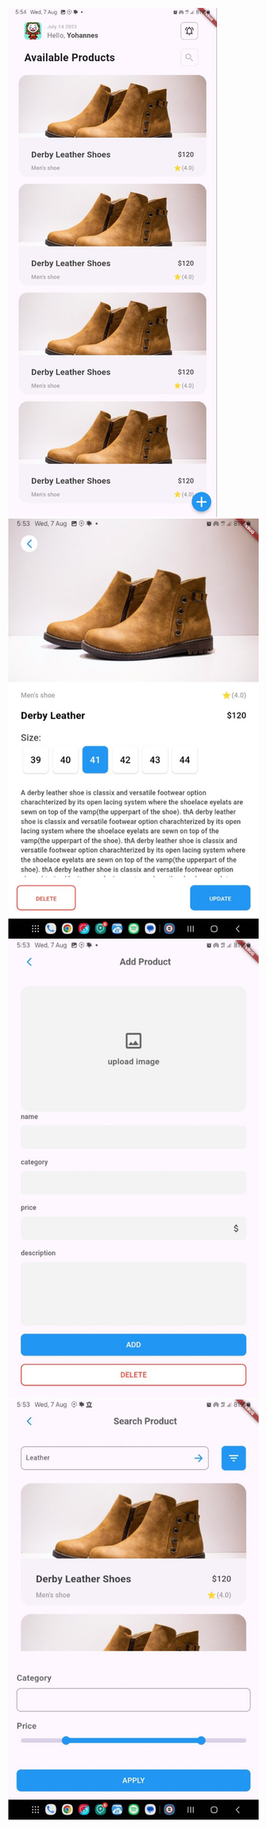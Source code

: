 ![Example Image](./images/screen_shot_1.jpg)
![Example Image](./images/screen_shot_2.jpg)
![Example Image](./images/screen_shot_3.jpg)
![Example Image](./images/screen_shot_4.jpg)
